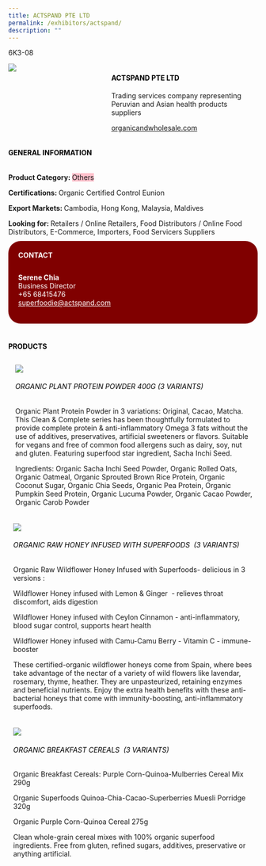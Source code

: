```yaml
---
title: ACTSPAND PTE LTD
permalink: /exhibitors/actspand/
description: ""
---
```

<head>
	<div class="flex-paragraph">
		<!--hi there! this is a comment and will provide you with instructional guides-->
		<!--insert booth number here!-->
		<p style="text-transform: uppercase">6K3-08</p></div>
			<div class="flex-container" style="display: flex; flex-wrap: wrap;">
				<!--insert DOWNLOAD link of company logo between the " marks!-->
			<div class="card sgds" style="flex: 1 1 40%; display: block;"><img src="https://drive.google.com/u/0/uc?id=1zhIad7OE2g1QenGAa8bhMxx17y-VCIW0&export=download"></div>
	<div class="card-sgds" style="flex: 1 1 58%; display: block; margin-left: 3px">
		<h4 style="text-transform: uppercase; color: black;"><!--insert the exhibitor's name between the <b> tags here--><b>Actspand pte ltd</b></h4><!--insert the exhibitor's description between the <p> tags here-->
		<p>Trading services company representing Peruvian and Asian health products suppliers</p>
		<!--insert the exhibitor's website link, making sure there is "https:// www." present please. make sure the entire https link goes in between the " marks-->
		<p><a href="https://organicandwholesale.com" target="_blank"><!--insert the www website link here (no need for https)-->organicandwholesale.com</a></p>
	</div>
</div>
</head>

<body>
	<h4 style="text-transform: uppercase; color: black;"><b>General Information</b></h4>
		<div class="flex-container" style="display: flex; flex-wrap: wrap;">
			<div class="card sgds" style="flex: 1 1 65%; display: block; align-self: stretch">
			<div class="flex-paragraph">
			<p><b>Product Category: </b><span style=" background-color: pink; border-radius: 10 px;"><!--insert the exhibitor's pdt cat between the <p> tags here-->Others</span></p> 
				<p><b>Certifications: </b><!--insert all the exhibitor's certifications between the </b> and </p> here-->Organic Certified Control Eunion</p>
			<p><b>Export Markets: </b><!--insert all the exhibitor's export markets between the </b> and </p> here-->Cambodia, Hong Kong, Malaysia, Maldives</p>
			<p style="margin-bottom: 10px;"><b>Looking for: </b><!--insert all the exhibitor's potential business partners between the </b> and </p> here-->Retailers / Online Retailers, Food Distributors / Online Food Distributors, E-Commerce, Importers, Food Servicers Suppliers</p>
			</div>
		</div>
		<div class="card sgds" style="flex: 1 1 35%; padding: 10px; display: block; background-color: maroon; border-radius: 25px; align-self: center;">
		<h4 style="color: white; margin-top: 10px; margin-left: 10px;">CONTACT</h4>
		<div class="flex-paragraph">
			<!--replace with exhibitor's: -->
			<p style="padding: 10px; color: white;"><b><!-- POC name-->Serene Chia</b><br><!-- designation-->Business Director<br><!--contact number-->+65 68415476<br><!-- for linking purposes, insert their email after "mailto:"...--><a href="mailto:superfoodie@actspand.com" style="color: white;"><!--...and also include the display email before </a> here-->superfoodie@actspand.com</a></p>
		</div>
			</div>
		</div>
	<br>
		<h4 style="text-transform: uppercase; color: black;"><b>products</b></h4>
<div style="display: flex; flex-wrap: wrap;">
  <div class="card sgds" style="flex: 1 1 47%; margin: 10px; display: block;"><!--insert the exhibitor's DOWNLOAD image for product between the " marks here-->
	<div class="flex-image" style="display: block;"><img src="https://drive.google.com/uc?id=1CffVTDBFCoLBoUAoyo3pdCKjhw0jyVg3&export=download"></div>
	<div class="flex-paragraph">
		<h6 style="text-transform: uppercase; color: black;"><!--insert product name before </h6> and product description after <p>-->Organic Plant Protein Powder 400g (3 variants)</h6>
		<p>Organic Plant Protein Powder in 3 variations: Original, Cacao, Matcha. This Clean & Complete series has been thoughtfully formulated to provide complete protein & anti-inflammatory Omega 3 fats without the use of additives, preservatives, artificial sweeteners or flavors. Suitable for vegans and free of common food allergens such as dairy, soy, nut and gluten. Featuring superfood star ingredient, Sacha Inchi Seed.

  

Ingredients: Organic Sacha Inchi Seed Powder, Organic Rolled Oats, Organic Oatmeal, Organic Sprouted Brown Rice Protein, Organic Coconut Sugar, Organic Chia Seeds, Organic Pea Protein, Organic Pumpkin Seed Protein, Organic Lucuma Powder, Organic Cacao Powder, Organic Carob Powder</p></div>
	</div>
		<div class="card sgds" style="flex: 1 1 47%; margin: 10px; display: block;">
		<div class="flex-image" style="display: block;"><img src="https://drive.google.com/uc?id=1RXPkhosdC2M8m9Lr1kmen86ucegMRl3L&export=download"></div>
	<div class="flex-paragraph">
		<h6 style="text-transform: uppercase; color: black;">Organic Raw Honey Infused With Superfoods  (3 variants)</h6>
		<p>Organic Raw Wildflower Honey Infused with Superfoods- delicious in 3 versions :

Wildflower Honey infused with Lemon & Ginger  - relieves throat discomfort, aids digestion

Wildflower Honey infused with Ceylon Cinnamon - anti-inflammatory, blood sugar control, supports heart health

Wildflower Honey infused with Camu-Camu Berry - Vitamin C - immune-booster

  

These certified-organic wildflower honeys come from Spain, where bees take advantage of the nectar of a variety of wild flowers like lavendar, rosemary, thyme, heather. They are unpasteurized, retaining enzymes and beneficial nutrients. Enjoy the extra health benefits with these anti-bacterial honeys that come with immunity-boosting, anti-inflammatory superfoods.</p></div>
	</div>
		<div class="card sgds" style="flex: 1 1 47%; margin: 10px; display: block;">
		<div class="flex-image" style="display: block;"><img src="https://drive.google.com/uc?id=1Qy7ehMDbBtpBjRFeZzpCsEmdcIiYFF-O&export=download"></div>
	<div class="flex-paragraph">
		<h6 style="text-transform: uppercase; color: black;">Organic Breakfast Cereals  (3 variants)</h6>
		<p>Organic Breakfast Cereals: Purple Corn-Quinoa-Mulberries Cereal Mix 290g

Organic Superfoods Quinoa-Chia-Cacao-Superberries Muesli Porridge 320g

Organic Purple Corn-Quinoa Cereal 275g

  

Clean whole-grain cereal mixes with 100% organic superfood ingredients. Free from gluten, refined sugars, additives, preservative or anything artificial.</p></div>
		</div>
	</div>
</body>